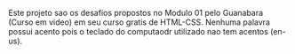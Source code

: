 Este projeto sao os desafios propostos no Modulo 01 pelo Guanabara  (Curso em video) em seu curso gratis de HTML-CSS.
Nenhuma palavra possui acento pois o teclado do computaodr utilizado nao tem acentos (en-us).
